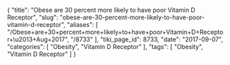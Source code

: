{
    "title": "Obese are 30 percent more likely to have poor Vitamin D Receptor",
    "slug": "obese-are-30-percent-more-likely-to-have-poor-vitamin-d-receptor",
    "aliases": [
        "/Obese+are+30+percent+more+likely+to+have+poor+Vitamin+D+Receptor+\u2013+Aug+2017",
        "/8733"
    ],
    "tiki_page_id": 8733,
    "date": "2017-09-07",
    "categories": [
        "Obesity",
        "Vitamin D Receptor"
    ],
    "tags": [
        "Obesity",
        "Vitamin D Receptor"
    ]
}